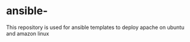 # ansible-
This repository is used for ansible templates to deploy apache on ubuntu and amazon linux
